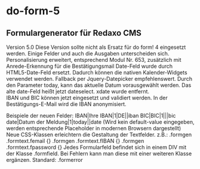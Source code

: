 do-form-5
=========

Formulargenerator für Redaxo CMS
--------------------------------

Version 5.0
Diese Version sollte nicht als Ersatz für do form! 4 eingesetzt werden. Einige Felder und auch die Ausgaben unterscheiden sich. 
Personalisierung erweitert, entsprechend Modul Nr. 653, zusätzlich mit Anrede-Erkennung für die Bestätigungsmail
Date-Feld wurde durch HTML5-Date-Feld ersetzt.
Dadurch können die nativen Kalender-Widgets verwendet werden. Fallback per Jquery-Datepicker empfehlenswert. Durch den Parameter today, kann das aktuelle Datum vorausgewählt werden.
Das alte date-Feld heißt jetzt dateselect. xdate wurde entfernt.  
IBAN und BIC können jetzt eingesetzt und validiert werden. 
In der Bestätigungs-E-Mail wird die IBAN anonymisiert.

Beispiele der neuen Felder: 
IBAN|Ihre IBAN|1|DE||iban
BIC|BIC|1|||bic
date|Datum der Meldung|1|today||date
(Wird kein default-value eingegeben, werden entsprechende Placeholder in modernen Browsern dargestellt)
Neue CSS-Klassen erleichtern die Gestaltung der Textfelder. 
z.B.: 
.formgen .formtext.femail {}
.formgen .formtext.fIBAN {} 
.formgen .formtext.fpassword {}
Jedes Formularfeld befindet sich in einem DIV mit der Klasse .formfield.
Bei Fehlern kann man diese mit einer weiteren Klasse ergänzen. 
Standard: .formerror
